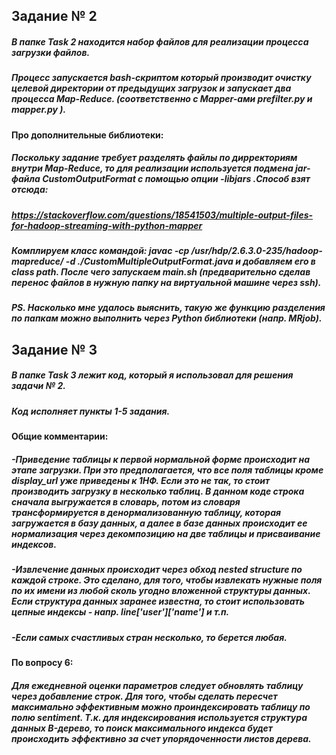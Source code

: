 ## Задание № 2

##### В папке Task 2 находится набор файлов для реализации процесса загрузки файлов.
##### Процесс запускается bash-скриптом который производит очистку целевой директории от предыдущих загрузок и запускает два процесса Map-Reduce. (соответственно c Mapper-ами prefilter.py и mapper.py ).

#### Про дополнительные библиотеки:
##### Поскольку задание требует разделять файлы по дирректориям внутри Map-Reduce, то для реализации используется подмена jar-файла CustomOutputFormat с помощью опции -libjars .Способ взят отсюда:
##### https://stackoverflow.com/questions/18541503/multiple-output-files-for-hadoop-streaming-with-python-mapper
##### Комплируем класс командой: javac -cp /usr/hdp/2.6.3.0-235/hadoop-mapreduce/ -d ./CustomMultipleOutputFormat.java и добавляем его в class path. После чего запускаем main.sh (предварительно сделав перенос файлов в нужную папку на виртуальной машине через ssh).

##### PS. Насколько мне удалось выяснить, такую же функцию разделения по папкам можно выполнить через Python библиотеки (напр. MRjob).


## Задание № 3

##### В папке Task 3 лежит код, который я использовал для решения задачи № 2.
##### Код исполняет пункты 1-5 задания.

#### Общие комментарии:
##### -Приведение таблицы к первой нормальной форме происходит на этапе загрузки. При это предполагается, что все поля таблицы кроме display_url уже приведены к 1НФ. Если это не так, то стоит производить загрузку в несколько таблиц. В данном коде строка сначала выгружается в словарь, потом из словаря трансформируется в денормализованную таблицу, которая загружается в базу данных, а далее в базе данных происходит ее нормализация через декомпозицию на две таблицы и присваивание индексов.

##### -Извлечение данных происходит через обход nested structure по каждой строке. Это сделано, для того, чтобы извлекать нужные поля по их имени из любой сколь угодно вложенной структуры данных. Если структура данных заранее известна, то стоит использовать цепные индексы - напр. line['user']['name'] и т.п.

##### -Если самых счастливых стран несколько, то берется любая.

#### По вопросу 6:
##### Для ежедневной оценки параметров следует обновлять таблицу через добавление строк. Для того, чтобы сделать пересчет максимально эффективным можно проиндексировать таблицу по полю sentiment. Т.к. для индексирования используется структура данных B-дерево, то поиск максимального индекса будет происходить эффективно за счет упорядоченности листов дерева.

